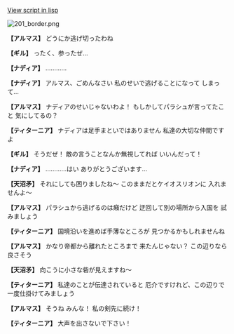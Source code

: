[View script in lisp](../scripts/100601061.txt)

![201_border.png](../images/backgrounds/201_border.png)

**【アルマス】**
どうにか逃げ切ったわね

**【ギル】**
ったく、参ったぜ…

**【ナディア】**
…………

**【ナディア】**
アルマス、ごめんなさい
私のせいで逃げることになって
しまって…

**【アルマス】**
ナディアのせいじゃないわよ！
もしかしてパラシュが言ってたこと
気にしてるの？

**【ティターニア】**
ナディアは足手まといではありません
私達の大切な仲間ですよ

**【ギル】**
そうだぜ！
敵の言うことなんか無視してれば
いいんだって！

**【ナディア】**
…………はい
ありがとうございます…

**【天沼矛】**
それにしても困りましたね～
このままだとケイオスリオンに
入れませんよ～

**【アルマス】**
パラシュから逃げるのは癪だけど
迂回して別の場所から入国を
試みましょう

**【ティターニア】**
国境沿いを進めば手薄なところが
見つかるかもしれませんね

**【アルマス】**
かなり帝都から離れたところまで
来たんじゃない？
この辺りなら良さそう

**【天沼矛】**
向こうに小さな砦が見えますね～

**【ティターニア】**
私達のことが伝達されていると
厄介ですけれど、この辺りで
一度仕掛けてみましょう

**【アルマス】**
そうね
みんな！
私の剣先に続け！

**【ティターニア】**
大声を出さないで下さい！
